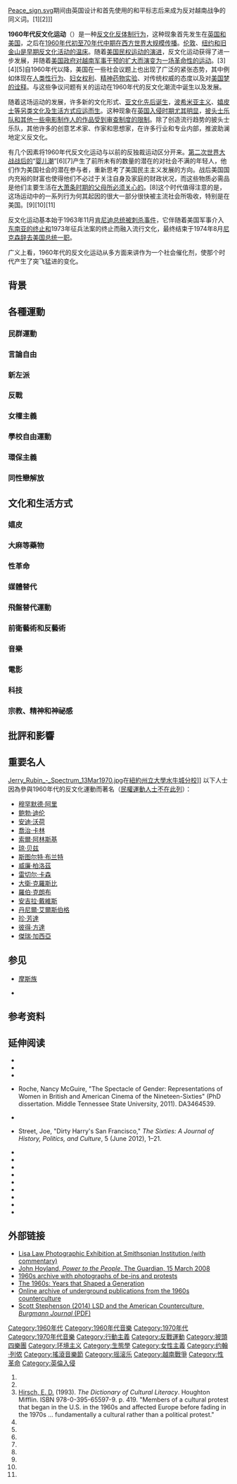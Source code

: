 [Peace_sign.svg](https://zh.wikipedia.org/wiki/File:Peace_sign.svg "fig:Peace_sign.svg")期间由英国设计和首先使用的和平标志后来成为反对越南战争的同义词。\[1\]\[2\]\]\]

**1960年代反文化运动**（）是一种[反文化反体制行为](../Page/反文化.md "wikilink")，这种现象首先发生在[英国和](https://zh.wikipedia.org/wiki/英国 "wikilink")[美国](../Page/美国.md "wikilink")，之后在[1960年代初至](../Page/1960年代.md "wikilink")[70年代中期在](https://zh.wikipedia.org/wiki/70年代 "wikilink")[西方世界大规模传播](../Page/西方世界.md "wikilink")。[伦敦](../Page/伦敦.md "wikilink")、[纽约和](../Page/纽约.md "wikilink")[旧金山是早期反文化活动的温床](../Page/旧金山.md "wikilink")。随着[美国民权运动的演进](https://zh.wikipedia.org/wiki/非裔美国人民权运动 "wikilink")，反文化运动获得了进一步发展，并随着[美国政府对越南](https://zh.wikipedia.org/wiki/美国政府 "wikilink")[军事干预的扩大而演变为一场革命性的运动](https://zh.wikipedia.org/wiki/越战 "wikilink")。\[3\]\[4\]\[5\]自1960年代以降，美国在一些社会议题上也出现了广泛的紧张态势，其中例如体现在[人类性行为](../Page/人类性行为.md "wikilink")、[妇女权利](https://zh.wikipedia.org/wiki/妇女权利 "wikilink")、[精神药物实验](../Page/精神药物.md "wikilink")、对传统权威的态度以及对[美国梦的诠释](../Page/美国梦.md "wikilink")。与这些争议问题有关的运动在1960年代的反文化潮流中诞生以及发展。

随着这场运动的发展，许多新的文化形式、[亚文化先后诞生](https://zh.wikipedia.org/wiki/亚文化 "wikilink")，[波希米亚主义](https://zh.wikipedia.org/wiki/波希米亚主义 "wikilink")、[嬉皮士等另类文化及生活方式应运而生](../Page/嬉皮士.md "wikilink")。这种现象在[英国入侵时期尤其明显](https://zh.wikipedia.org/wiki/英国入侵 "wikilink")，[披头士乐队和其他一些电影制作人的作品受到](https://zh.wikipedia.org/wiki/披头士乐队 "wikilink")[审查制度的限制](../Page/审查制度.md "wikilink")。除了创造流行趋势的披头士乐队，其他许多的创意艺术家、作家和思想家，在许多行业和专业内部，推波助澜地定义反文化。

有几个因素将1960年代反文化运动与以前的反独裁运动区分开来。[第二次世界大战战后的](../Page/第二次世界大战.md "wikilink")“[婴儿潮](https://zh.wikipedia.org/wiki/婴儿潮 "wikilink")”\[6\]\[7\]产生了前所未有的数量的潜在的对社会不满的年轻人，他们作为美国社会的潜在参与者，重新思考了美国民主主义发展的方向。战后美国国内充裕的财富也使得他们不必过于关注自身及家庭的财政状况，而这些物质必需品是他们主要生活在[大萧条时期的父母所必须关心的](../Page/大萧条.md "wikilink")。\[8\]这个时代值得注意的是，这场运动中的一系列行为何其起因的很大一部分很快被主流社会所吸收，特别是在美国。\[9\]\[10\]\[11\]

反文化运动基本始于1963年11月[肯尼迪总统被刺杀事件](https://zh.wikipedia.org/wiki/肯尼迪遇刺案 "wikilink")，它伴随着美国军事介入[东南亚的终止和](https://zh.wikipedia.org/wiki/东南亚 "wikilink")1973年征兵法案的终止而融入流行文化，最终结束于1974年8月[尼克森辞去](https://zh.wikipedia.org/wiki/尼克森 "wikilink")[美国总统一职](../Page/美国总统.md "wikilink")。

广义上看，1960年代的反文化运动从多方面来讲作为一个社会催化剂，使那个时代产生了突飞猛进的变化。

## 背景

## 各種運動

### 民群運動

### 言論自由

### 新左派

### 反戰

### 女權主義

### 學校自由運動

### 環保主義

### 同性戀解放

## 文化和生活方式

### 嬉皮

### 大麻等藥物

### 性革命

### 媒體替代

### 飛盤替代運動

### 前衛藝術和反藝術

### 音樂

### 電影

### 科技

### 宗教、精神和神祕感

## 批評和影響

## 重要名人

[Jerry_Rubin_-_Spectrum_13Mar1970.jpg](https://zh.wikipedia.org/wiki/File:Jerry_Rubin_-_Spectrum_13Mar1970.jpg "fig:Jerry_Rubin_-_Spectrum_13Mar1970.jpg")在[紐約州立大學水牛城分校](../Page/紐約州立大學水牛城分校.md "wikilink")\]\]
以下人士因為參與1960年代的反文化運動而著名（[民權運動人士不在此列](../Page/非裔美國人民權運動.md "wikilink")）：

  - [穆罕默德·阿里](../Page/穆罕默德·阿里.md "wikilink")
  - [鲍勃·迪伦](../Page/鲍勃·迪伦.md "wikilink")
  - [安迪·沃荷](../Page/安迪·沃荷.md "wikilink")
  - [喬治·卡林](../Page/喬治·卡林.md "wikilink")
  - [索爾·阿林斯基](https://zh.wikipedia.org/wiki/索爾·阿林斯基 "wikilink")
  - [琼·贝兹](../Page/琼·贝兹.md "wikilink")
  - [斯图尔特·布兰特](https://zh.wikipedia.org/wiki/斯图尔特·布兰特 "wikilink")
  - [威廉·柏洛茲](../Page/威廉·柏洛茲.md "wikilink")
  - [雷切尔·卡森](../Page/雷切尔·卡森.md "wikilink")
  - [大衛·克羅斯比](https://zh.wikipedia.org/wiki/大衛·克羅斯比 "wikilink")
  - [羅伯·克朗布](https://zh.wikipedia.org/wiki/羅伯·克朗布 "wikilink")
  - [安吉拉·戴維斯](https://zh.wikipedia.org/wiki/安吉拉·戴維斯 "wikilink")
  - [丹尼爾·艾爾斯伯格](https://zh.wikipedia.org/wiki/丹尼爾·艾爾斯伯格 "wikilink")
  - [珍·芳達](../Page/珍·芳達.md "wikilink")
  - [彼得·方達](../Page/彼得·方達.md "wikilink")
  - [傑瑞·加西亞](../Page/傑瑞·加西亞.md "wikilink")

## 参见

  - [摩斯族](https://zh.wikipedia.org/wiki/摩斯族 "wikilink")

  -
## 参考资料

## 延伸阅读

  -
  -
  -
  - Roche, Nancy McGuire, "The Spectacle of Gender: Representations of
    Women in British and American Cinema of the Nineteen-Sixties" (PhD
    dissertation. Middle Tennessee State University, 2011). DA3464539.

  -
  - Street, Joe, "Dirty Harry's San Francisco," *The Sixties: A Journal
    of History, Politics, and Culture*, 5 (June 2012), 1–21.

  -
  -
  -
  -
  -
  -
  -
  -
  -
## 外部链接

  - [Lisa Law Photographic Exhibition at Smithsonian Institution (with
    commentary)](http://americanhistory.si.edu/lisalaw/)
  - [John Hoyland, *Power to the People*, The Guardian, 15 March
    2008](http://music.guardian.co.uk/pop/story/0,,2264862,00.html)
  - [1960s archive with photographs of be-ins and
    protests](https://web.archive.org/web/20140308030647/http://www.sixtiespix.com/subhomepage.html)
  - [The 1960s: Years that Shaped a
    Generation](http://www.pbs.org/opb/thesixties/timeline/timeline_flash.html)
  - [Online archive of underground publications from the 1960s
    counterculture](https://web.archive.org/web/20140719025351/http://1960s-counterculture.org/)
  - [Scott Stephenson (2014) LSD and the American Counterculture,
    *Burgmann Journal*
    (PDF)](http://www.academia.edu/11558803/LSD_and_the_American_Counterculture_Comrades_in_the_Psychedelic_Quest)

[Category:1960年代](https://zh.wikipedia.org/wiki/Category:1960年代 "wikilink")
[Category:1960年代音樂](https://zh.wikipedia.org/wiki/Category:1960年代音樂 "wikilink")
[Category:1970年代](https://zh.wikipedia.org/wiki/Category:1970年代 "wikilink")
[Category:1970年代音樂](https://zh.wikipedia.org/wiki/Category:1970年代音樂 "wikilink")
[Category:行動主義](https://zh.wikipedia.org/wiki/Category:行動主義 "wikilink")
[Category:反戰運動](https://zh.wikipedia.org/wiki/Category:反戰運動 "wikilink")
[Category:披頭四樂團](https://zh.wikipedia.org/wiki/Category:披頭四樂團 "wikilink")
[Category:环境主义](https://zh.wikipedia.org/wiki/Category:环境主义 "wikilink")
[Category:生態學](https://zh.wikipedia.org/wiki/Category:生態學 "wikilink")
[Category:女性主義](https://zh.wikipedia.org/wiki/Category:女性主義 "wikilink")
[Category:约翰·列侬](https://zh.wikipedia.org/wiki/Category:约翰·列侬 "wikilink")
[Category:搖滾音樂節](https://zh.wikipedia.org/wiki/Category:搖滾音樂節 "wikilink")
[Category:摇滚乐](https://zh.wikipedia.org/wiki/Category:摇滚乐 "wikilink")
[Category:越南戰爭](https://zh.wikipedia.org/wiki/Category:越南戰爭 "wikilink")
[Category:性革命](https://zh.wikipedia.org/wiki/Category:性革命 "wikilink")
[Category:英倫入侵](https://zh.wikipedia.org/wiki/Category:英倫入侵 "wikilink")

1.
2.
3.  [Hirsch, E.
    D.](https://zh.wikipedia.org/wiki/Eric_Donald_Hirsch "wikilink")
    (1993). *The Dictionary of Cultural Literacy*. Houghton Mifflin.
    ISBN 978-0-395-65597-9. p. 419. "Members of a cultural protest that
    began in the U.S. in the 1960s and affected Europe before fading in
    the 1970s ... fundamentally a cultural rather than a political
    protest."
4.
5.
6.
7.
8.
9.
10.
11.